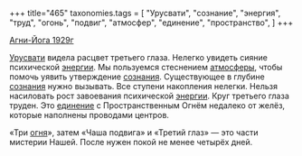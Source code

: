+++
title="465"
taxonomies.tags = [
 "Урусвати",
 "сознание",
 "энергия",
 "труд",
 "огонь",
 "подвиг",
 "атмосфер",
 "единение",
 "пространство",
]
+++

[Агни-Йога 1929г](/agni/1929)

[Урусвати](/tags/Урусвати) видела расцвет третьего глаза. Нелегко увидеть сияние психической [энергии](/tags/энергия). Мы пользуемся стеснением [атмосферы](/tags/атмосфер), чтобы помочь уявить утверждение [сознания](/tags/сознание). Существующее в глубине [сознания](/tags/сознание) нужно вызывать. Все ступени накопления нелегки. Нельзя насиловать рост завоевания психической [энергии](/tags/энергия). Круг третьего глаза труден. Это [единение](/tags/единение) с Пространственным Огнём недалеко от желёз, которые наполнены проводами центров.   

«Три [огня](/tags/огонь)», затем «Чаша подвига» и «Третий глаз» — это части мистерии Нашей. После нужен покой не менее четырёх дней.